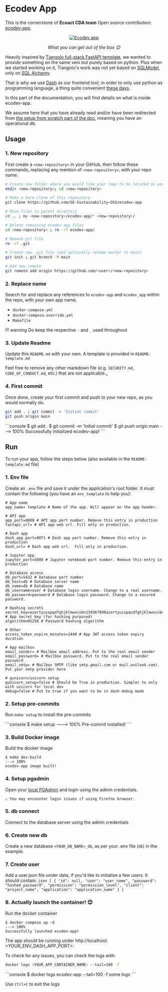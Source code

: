 # Ecodev App 

This is the cornerstone of **Ecoact CDA team** Open source contribution: <a href=https://github.com/SE-Sustainability-OSS/ecodev-app class="external-link" target="_blank">ecodev-app</a>. 


<p align="center">
  <a href="/img/ecodev_app/ecodev_app_nutshell.png"><img src="/img/ecodev_app/ecodev_app_nutshell.png" alt="Ecodev app"></a>
</p>
<p align="center">
    <em>What you can get out of the box 😊</em>
</p>
<p align="center">
</p>

Heavily inspired by  <a href=https://github.com/fastapi/full-stack-fastapi-template class="external-link" target="_blank">Tiangolo full-stack FastAPI template</a>,
we wanted to provide something on the same vein but purely based on python. Plus when we started working on it, Tiangolo's work was not yet based on
<a href=https://sqlmodel.tiangolo.com/ class="external-link" target="_blank">SQLModel</a>, only on 
<a href=https://www.sqlalchemy.org/ class="external-link" target="_blank">SQL Alchemy</a>. 

That is why we use <a href=https://dash.plotly.com/ class="external-link" target="_blank">Dash</a> as our frontend tool, in order to only use python as programming 
language, a thing quite convenient <a href=https://www.tiobe.com/tiobe-index/ class="external-link" target="_blank">these days</a>.

In this part of the documentation, you will find details on what is inside ecodev-app.

We assume here that you have already read and/or have been redirected from [the setup from scratch part of the doc](../../setup-from-scratch/index.md), meaning you 
have an operational db.


## Usage

### 1. New repository

First create a `<new-repository>` in your GitHub, then follow these commands, replacing any mention of `<new-repository>`, with your repo name:

```bash
# Create new folder where you would like your repo to be located on your machine
mkdir <new-repository>; cd <new-repository>

# Make a bare clone of this repository
git clone https://github.com/SE-Sustainability-OSS/ecodev-app

# Move files to parent directory
cd .. ; mv <new-repository>/ecodev-app/* <new-repository>/

# Delete remaining ecodev-app files
cd <new-repository> ; rm -rf ecodev-app/

# Remove git file
rm -rf .git

# Create new .git file (and optionally rename master to main)
git init ; git branch -M main

# Add new remote
git remote add origin https://github.com/<user>/<new-repository>
```


### 2. Replace name

Search for and replace any references to `ecodev-app` and `ecodev_app` within the repo, with your own app name.

- `docker-compose.yml`
- `docker-compose.override.yml`
- `Makefile`

!!! warning
    Do keep the respective `-` and `_` used throughout


### 3. Update Readme

Update this `README.md` with your own. A template is provided in `README-template.md`

Feel free to remove any other markdown file (e.g. `SECURITY.md`, `CODE_OF_CONDUCT.md`, etc.) that are not applicable._


### 4. First commit

 Once done, create your first commit and push to your new repo, as you would normally do.
```bash
git add . ; git commit -m 'Initial commit'
git push origin main
```

<div class="termy">
```console
$ git add . 
$ git commit -m 'Initial commit'
$ git push origin main
---> 100%
Successfully initialized ecodev-app!
```
</div>

## Run

To run your app, follow the steps below (also available in the `README-template.md` file)

### 1. Env file

Create an `.env` file and save it under the application's root folder. It must contain the following (you have an `env_template` to help you):

```.env
# App name
app_name= template # Name of the app. Will appear on the app header.

# API app
app_port=8000 # API app port number. Remove this entry in production
fastapi_url= # API app web url. Fill only in production.

# Dash app
dash_app_port=8071 # Dash app port number. Remove this entry in production
dash_url= # Dash app web url.  Fill only in production.

# Jupyter app
jupyter_port=5000 # Jupyter notebook port number. Remove this entry in production

# Database access
db_port=5432 # Database port number
db_host=db # Database server name
db_name=db # Database name
db_username=user # Database login username. Change to a real username.
db_password=password # Database login password. Change to a secured password.

# Hashing secrets
secret_key=azertyuiopqdfghjklmwxcvbn134567890azertyuiopqsdfghjklmwxcvbn1234567890 # App secret key (for hashing purposed)
algorithm=HS256 # Password hashing algorithm

# Other
access_token_expire_minutes=1440 # App JWT access token expiry duration

# App mailbox
email_sender= # Mailbox email address. Put to the real email sender
email_password= # Mailbox password. Put to the real email sender password
email_smtp= # Mailbox SMTP (like smtp.gmail.com or mail.outlook.com). Put your smtp provider here

# gunicorn/uvicorn setup
gunicorn_setup=false # Should be True in production. Simpler to only with uvicorn for local dev
debug=false # Put to true if you want to be in dash debug mode
```

### 2. Setup pre-commits 

Run `make setup` to install the pre-commits

<div class="termy">
```console
$ make setup
---> 100%
Pre-commit installed!
```
</div>


### 3. Build Docker image

Build the docker image

<div class="termy">

```console
$ make dev-build
---> 100%
ecodev-app image built!
```

</div>

### 4. Setup pgadmin

Open your [local PGAdmin](../infra/stacks/db.md) and login using the admin credentials.

    ⚠️ You may encounter login issues if using Firefox browser.

### 5. db connect 
 
Connect to the database server using the admin credentials

### 6. Create new db 


Create a new database `<YOUR_DB_NAME>_db`, as per your .env file (`db`) in the example.

### 7. Create user

Add a user.json file under data, if you'd like to initialise a few users. It should contain:
    ```json
    [
        {
            "id": null,
            "user": "user_name",
            "password": "hashed_password",
            "permission": "permission_level",
            "client": "project_name",
            "application": "application_name"
        }
    ]
    ```


### 8. Actually launch the container! 😊

Run the docker container

<div class="termy">

```console
$ docker compose up -d
---> 100%
Successfully launched ecodev-app!
```
</div>

The app should be running under http://localhost: <YOUR_ENV_DASH_APP_PORT>:


To check for any issues, you can check the logs with:

```bash
docker logs <YOUR_APP_CONTAINER_NAME> --tail=100 -f
```

<div class="termy">
```console
$ docker logs ecodev-app --tail=100 -f
some logs
```
</div>

Use `Ctrl+C` to exit the logs